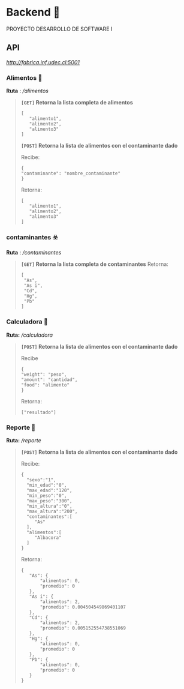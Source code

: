 # Backend 🐍
PROYECTO DESARROLLO DE SOFTWARE I
## API
*http://fabrica.inf.udec.cl:5001*
### Alimentos 🍞
**Ruta** : */alimentos*

>**`[GET]` Retorna la lista completa de alimentos**
>
>```
>[
>    "alimento1", 
>    "alimento2", 
>    "alimento3"
>]
>```
>
>**`[POST]` Retorna la lista de alimentos con el contaminante dado**
>
>Recibe: 
>```
>{
> "contaminante": "nombre_contaminante"
>}
>```
>
>Retorna: 
>
>```
>[
>    "alimento1", 
>    "alimento2", 
>    "alimento3"
>]
>```
### contaminantes ☣️
**Ruta** : */contaminantes*
>**`[GET]` Retorna la lista completa de contaminantes**
>Retorna: 
>
>```
>[
>  "As",
>  "As i",
>  "Cd",
>  "Hg",
>  "Pb"
>]
>```

### Calculadora 🎲
**Ruta:** */calculadora*

>**`[POST]` Retorna la lista de alimentos con el contaminante dado**
>
>Recibe
>```
>{
> "weight": "peso", 
> "amount": "cantidad", 
> "food": "alimento"
>}
>```
>
>Retorna:
>```
>["resultado"]
>```

### Reporte 📄
**Ruta:** */reporte*

>**`[POST]` Retorna la lista de alimentos con el contaminante dado**
>
>Recibe: 
>```
>{
>   "sexo":"1",
>   "min_edad":"0",
>   "max_edad":"120",
>   "min_peso":"0",
>   "max_peso":"300",
>   "min_altura":"0",
>   "max_altura":"200",
>   "contaminantes":[
>      "As"
>   ],
>   "alimentos":[
>      "Albacora"
>   ]
>}
>```
>
>Retorna: 
>
>```
>{
>    "As": {
>        "alimentos": 0,
>        "promedio": 0
>    },
>    "As i": {
>        "alimentos": 2,
>        "promedio": 0.004504549869401107
>    },
>    "Cd": {
>        "alimentos": 2,
>        "promedio": 0.005152554738551069
>    },
>    "Hg": {
>        "alimentos": 0,
>        "promedio": 0
>    },
>    "Pb": {
>        "alimentos": 0,
>        "promedio": 0
>    }
>}
>```